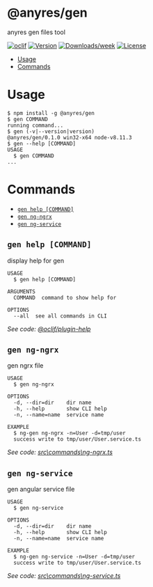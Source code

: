 @anyres/gen
===========

anyres gen files tool

[![oclif](https://img.shields.io/badge/cli-oclif-brightgreen.svg)](https://oclif.io)
[![Version](https://img.shields.io/npm/v/@anyres/gen.svg)](https://npmjs.org/package/@anyres/gen)
[![Downloads/week](https://img.shields.io/npm/dw/@anyres/gen.svg)](https://npmjs.org/package/@anyres/gen)
[![License](https://img.shields.io/npm/l/@anyres/gen.svg)](https://github.com/anyres/gen/blob/master/package.json)

<!-- toc -->
* [Usage](#usage)
* [Commands](#commands)
<!-- tocstop -->
# Usage
<!-- usage -->
```sh-session
$ npm install -g @anyres/gen
$ gen COMMAND
running command...
$ gen (-v|--version|version)
@anyres/gen/0.1.0 win32-x64 node-v8.11.3
$ gen --help [COMMAND]
USAGE
  $ gen COMMAND
...
```
<!-- usagestop -->
# Commands
<!-- commands -->
* [`gen help [COMMAND]`](#gen-help-command)
* [`gen ng-ngrx`](#gen-ng-ngrx)
* [`gen ng-service`](#gen-ng-service)

## `gen help [COMMAND]`

display help for gen

```
USAGE
  $ gen help [COMMAND]

ARGUMENTS
  COMMAND  command to show help for

OPTIONS
  --all  see all commands in CLI
```

_See code: [@oclif/plugin-help](https://github.com/oclif/plugin-help/blob/v2.1.3/src\commands\help.ts)_

## `gen ng-ngrx`

gen ngrx file

```
USAGE
  $ gen ng-ngrx

OPTIONS
  -d, --dir=dir    dir name
  -h, --help       show CLI help
  -n, --name=name  service name

EXAMPLE
  $ ng-gen ng-ngrx -n=User -d=tmp/user
  success write to tmp/user/User.service.ts
```

_See code: [src\commands\ng-ngrx.ts](https://github.com/anyres/gen/blob/v0.1.0/src\commands\ng-ngrx.ts)_

## `gen ng-service`

gen angular service file

```
USAGE
  $ gen ng-service

OPTIONS
  -d, --dir=dir    dir name
  -h, --help       show CLI help
  -n, --name=name  service name

EXAMPLE
  $ ng-gen ng-service -n=User -d=tmp/user
  success write to tmp/user/User.service.ts
```

_See code: [src\commands\ng-service.ts](https://github.com/anyres/gen/blob/v0.1.0/src\commands\ng-service.ts)_
<!-- commandsstop -->
